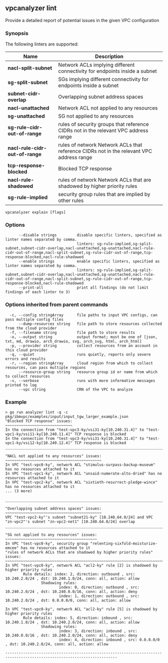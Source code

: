 ## vpcanalyzer lint

Provide a detailed report of potential issues in the given VPC configuration

### Synopsis

The following linters are supported:

| Name                            | Description                                                                              |
|---------------------------------|------------------------------------------------------------------------------------------|
| **nacl-split-subnet**           | Network ACLs implying different connectivity for endpoints inside a subnet               | 
| **sg-split-subnet**             | SGs implying different connectivity for endpoints inside a subnet                        |  
| **subnet-cidr-overlap**         | Overlapping subnet address spaces                                                        |  
| **nacl-unattached**             | Network ACL not applied to any resources                                                 |  
| **sg-unattached**               | SG not applied to any resources                                                          |  
| **sg-rule-cidr-out-of-range**   | rules of security groups that reference CIDRs not in the relevant VPC address range      |
| **nacl-rule-cidr-out-of-range** | rules of network Network ACLs that reference CIDRs not in the relevant VPC address range |
| **tcp-response-blocked**        | Blocked TCP response                                                                     |
| **nacl-rule-shadowed**          | rules of network Network ACLs that are shadowed by higher priority rules                 |
| **sg-rule-implied**             | security group rules that are implied by other rules                                     |


```
vpcanalyzer explain [flags]
```

### Options

```
      --disable strings         disable specific linters, specified as linter names separated by comma.
                                linters: sg-rule-implied,sg-split-subnet,subnet-cidr-overlap,nacl-unattached,sg-unattached,nacl-rule-cidr-out-of-range,nacl-split-subnet,sg-rule-cidr-out-of-range,tcp-response-blocked,nacl-rule-shadowed    
      --enable strings          enable specific linters, specified as linter names separated by comma.
                                linters: sg-rule-implied,sg-split-subnet,subnet-cidr-overlap,nacl-unattached,sg-unattached,nacl-rule-cidr-out-of-range,nacl-split-subnet,sg-rule-cidr-out-of-range,tcp-response-blocked,nacl-rule-shadowed    
      --print-all               print all findings (do not limit findings of each linter to 3)

```

### Options inherited from parent commands
```
  -c, --config stringArray      file paths to input VPC configs, can pass multiple config files
      --dump-resources string   file path to store resources collected from the cloud provider
  -f, --filename string         file path to store results
  -o, --output string           output format; must be one of [json, txt, md, drawio, arch_drawio, svg, arch_svg, html, arch_html]
  -p, --provider string         collect resources from an account in this cloud provider
  -q, --quiet                   runs quietly, reports only severe errors and results
  -r, --region stringArray      cloud region from which to collect resources, can pass multiple regions
      --resource-group string   resource group id or name from which to collect resources
  -v, --verbose                 runs with more informative messages printed to log
      --vpc string              CRN of the VPC to analyze
```

### Example
```
> go run analyzer lint -q -c pkg/ibmvpc/examples/input/input_tgw_larger_example.json
"Blocked TCP response" issues:
~~~~~~~~~~~~~~~~~~~~~~~~~~~~~~
In the connection from "test-vpc3-ky/vsi31-ky[10.240.31.4]" to "test-vpc1-ky/vsi11-ky[10.240.11.4]" TCP response is blocked
In the connection from "test-vpc3-ky/vsi31-ky[10.240.31.4]" to "test-vpc1-ky/vsi12-ky[10.240.12.4]" TCP response is blocked
________________________________________________________________________________________________________________________________________________________________________________________________________

"NACL not applied to any resources" issues:
~~~~~~~~~~~~~~~~~~~~~~~~~~~~~~~~~~~~~~~~~~~
In VPC "test-vpc0-ky", network ACL "stimulus-surpass-backup-museum" has no resources attached to it
In VPC "test-vpc1-ky", network ACL "unsaid-numerate-alto-dried" has no resources attached to it
In VPC "test-vpc2-ky", network ACL "sixtieth-resurrect-pledge-wince" has no resources attached to it
... (3 more)

________________________________________________________________________________________________________________________________________________________________________________________________________

"Overlapping subnet address spaces" issues:
~~~~~~~~~~~~~~~~~~~~~~~~~~~~~~~~~~~~~~~~~~~
VPC "test-vpc2-ky"'s subnet "subnet21-ky" [10.240.64.0/24] and VPC "zn-vpc2"'s subnet "zn-vpc2-net1" [10.240.64.0/24] overlap
________________________________________________________________________________________________________________________________________________________________________________________________________

"SG not applied to any resources" issues:
~~~~~~~~~~~~~~~~~~~~~~~~~~~~~~~~~~~~~~~~~
In VPC "test-vpc0-ky", security group "relenting-sixfold-moisturize-emcee" has no resources attached to it
"rules of network ACLs that are shadowed by higher priority rules" issues:
~~~~~~~~~~~~~~~~~~~~~~~~~~~~~~~~~~~~~~~~~~~~~~~~~~~~~~~~~~~~~~~~~~~~~~~~~~
In VPC "test-vpc0-ky", network ACL "acl2-ky" rule [2] is shadowed by higher priority rules
        Rule details: index: 2, direction: outbound , src: 10.240.2.0/24 , dst: 10.240.1.0/24, conn: all, action: allow
                Shadowing rules:
                        index: 0, direction: outbound , src: 10.240.2.0/24 , dst: 10.240.0.0/16, conn: all, action: deny
                        index: 1, direction: outbound , src: 10.240.2.0/24 , dst: 0.0.0.0/0, conn: all, action: allow

In VPC "test-vpc0-ky", network ACL "acl2-ky" rule [5] is shadowed by higher priority rules
        Rule details: index: 5, direction: inbound , src: 10.240.1.0/24 , dst: 10.240.2.0/24, conn: all, action: allow
                Shadowing rules:
                        index: 3, direction: inbound , src: 10.240.0.0/16 , dst: 10.240.2.0/24, conn: all, action: deny
                        index: 4, direction: inbound , src: 0.0.0.0/0 , dst: 10.240.2.0/24, conn: all, action: allow

------------------------------------------------------------------------------------------------------------------------
```
